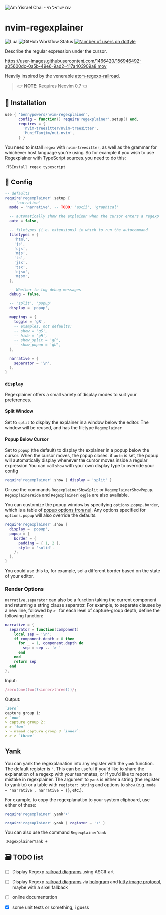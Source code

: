 ![Am Yisrael Chai - עם ישראל חי](https://bennypowers.dev/assets/flag.am.yisrael.chai.png)

# nvim-regexplainer

![Lua][made-with-lua]
![GitHub Workflow Status][build-status]
[![Number of users on dotfyle][dotfyle-badge]][dotfyle]

Describe the regular expression under the cursor.

https://user-images.githubusercontent.com/1466420/156946492-a05600dc-0a5b-49e6-9ad2-417a403909a8.mov

Heavily inspired by the venerable [atom-regexp-railroad][atom-regexp-railroad].

> 👉 **NOTE**: Requires Neovim 0.7 👈

## 🚚 Installation

```lua
use { 'bennypowers/nvim-regexplainer',
      config = function() require'regexplainer'.setup() end,
      requires = {
        'nvim-treesitter/nvim-treesitter',
        'MunifTanjim/nui.nvim',
      } }
```

You need to install `regex` with `nvim-treesitter`, as well as the grammar for 
whichever host language you're using. So for example if you wish to use 
Regexplainer with TypeScript sources, you need to do this:

```vimscript
:TSInstall regex typescript
```

## 🤔 Config

```lua
-- defaults
require'regexplainer'.setup {
  -- 'narrative'
  mode = 'narrative', -- TODO: 'ascii', 'graphical'

  -- automatically show the explainer when the cursor enters a regexp
  auto = false,

  -- filetypes (i.e. extensions) in which to run the autocommand
  filetypes = {
    'html',
    'js',
    'cjs',
    'mjs',
    'ts',
    'jsx',
    'tsx',
    'cjsx',
    'mjsx',
  },

  -- Whether to log debug messages
  debug = false, 

  -- 'split', 'popup'
  display = 'popup',

  mappings = {
    toggle = 'gR',
    -- examples, not defaults:
    -- show = 'gS',
    -- hide = 'gH',
    -- show_split = 'gP',
    -- show_popup = 'gU',
  },

  narrative = {
    separator = '\n',
  },
}
```

### `display`

Regexplainer offers a small variety of display modes to suit your preferences.

#### Split Window

Set to `split` to display the explainer in a window below the editor.
The window will be reused, and has the filetype `Regexplainer`

#### Popup Below Cursor

Set to `popup` (the default) to display the explainer in a popup below the 
cursor. When the cursor moves, the popup closes. if `auto` is set, the popup 
will automatically display whenever the cursor moves inside a regular expression
You can call `show` with your own display type to override your config

```lua
require'regexplainer'.show { display = 'split' }
```

Or use the commands `RegexplainerShowSplit` or `RegexplainerShowPopup`. 
`RegexplainerHide` and `RegexplainerToggle` are also available.

You can customize the popup window by specifying `options.popup.border`,
which is a table of [popup options from nui][popup-options].
Any options specified for `options.popup` will also override the defaults.

```lua
require'regexplainer'.show {
  display = 'popup',
  popup = {
    border = {
      padding = { 1, 2 },
      style = 'solid',
    },
  },
}
```

You could use this to, for example, set a different border based on the state of 
your editor.

### Render Options

`narrative.separator` can also be a function taking the current component and 
returning a string clause separator. For example, to separate clauses by a new 
line, followed by `> ` for each level of capture-group depth, define the 
following function:

```lua
narrative = {
  separator = function(component)
    local sep = '\n';
    if component.depth > 0 then
      for _ = 1, component.depth do
        sep = sep .. '> '
      end
    end
    return sep
  end
},
```

Input:

```javascript
/zero(one(two(?<inner>three)))/;
```

Output: 

```markdown
`zero`  
capture group 1:  
> `one`  
> capture group 2:  
> > `two`  
> > named capture group 3 `inner`:  
> > > `three`
```

## Yank
You can yank the regexplanation into any register with the `yank` function. The 
default register is `"`. This can be useful if you'd like to share the 
explanation of a regexp with your teammates, or if you'd like to report a 
mistake in regexplainer. The argument to `yank` is either a string (the register 
to yank to) or a table with `register: string` and options to `show` (e.g. `mode 
= 'narrative', narrative = {}`, etc.).

For example, to copy the regexplanation to your system clipboard, use either of 
these:

```lua
require'regexplainer'.yank'+'
```

```lua
require'regexplainer'.yank { register = '+' }
```

You can also use the command `RegexplainerYank`

```vim
:RegexplainerYank +
```

## 🗃️  TODO list
- [ ] Display Regexp [railroad diagrams][railroad-diagrams] using ASCII-art
- [ ] Display Regexp [railroad diagrams][railroad-diagrams] via 
  [hologram][hologram] and [kitty image protocol][kitty], maybe with a sixel 
  fallback
- [ ] online documentation
- [x] some unit tests or something, i guess


[made-with-lua]: https://img.shields.io/badge/Made%20with%20Lua-blueviolet.svg?style=for-the-badge&logo=lua
[build-status]: https://img.shields.io/github/actions/workflow/status/bennypowers/nvim-regexplainer/main.yml?branch=main&label=tests&style=for-the-badge
[atom-regexp-railroad]: https://github.com/klorenz/atom-regex-railroad-diagrams/
[popup-options]: https://github.com/MunifTanjim/nui.nvim/tree/main/lua/nui/popup#border
[railroad-diagrams]: https://github.com/tabatkins/railroad-diagrams/
[hologram]: https://github.com/edluffy/hologram.nvim
[kitty]: https://sw.kovidgoyal.net/kitty/graphics-protocol/
[dotfyle]: https://dotfyle.com/plugins/bennypowers/nvim-regexplainer
[dotfyle-badge]: https://dotfyle.com/plugins/bennypowers/nvim-regexplainer/shield
